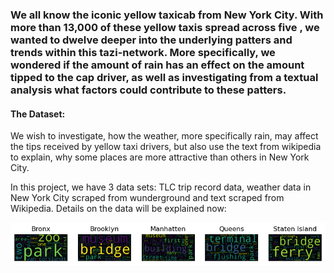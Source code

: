 ### We all know the iconic yellow taxicab from New York City. With more than 13,000 of these yellow taxis spread across five , we wanted to dwelve deeper into the underlying patters and trends within this tazi-network. More specifically, we wondered if the amount of rain has an effect on the amount tipped to the cap driver, as well as investigating from a textual analysis what factors could contribute to these patters.

#### The Dataset: 
We wish to investigate, how the weather, more specifically rain, may affect the tips received by yellow taxi drivers, but also use the text from wikipedia to explain, why some places are more attractive than others in New York City.

In this project, we have 3 data sets: TLC trip record data, weather data in New York City scraped from wunderground and text scraped from Wikipedia. Details on the data will be explained now:

![Picture test](docs/assets/Wordclouds.png)
